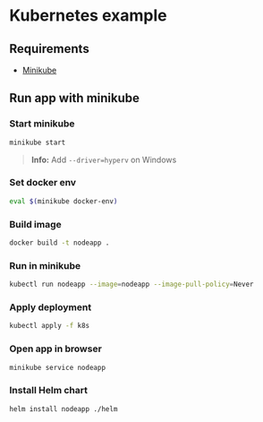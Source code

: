 # Kubernetes example

## Requirements

- [Minikube](https://kubernetes.io/docs/tasks/tools/install-minikube/)

## Run app with minikube

### Start minikube

```bash
minikube start
```

> **Info:** Add `--driver=hyperv` on Windows

### Set docker env

```bash
eval $(minikube docker-env)
```

### Build image

```bash
docker build -t nodeapp .
```

### Run in minikube

```bash
kubectl run nodeapp --image=nodeapp --image-pull-policy=Never
```

### Apply deployment

```bash
kubectl apply -f k8s
```

### Open app in browser

```bash
minikube service nodeapp
```

### Install Helm chart

```bash
helm install nodeapp ./helm
```
